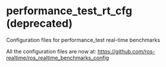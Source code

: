 # performance_test_rt_cfg (deprecated)
Configuration files for performance_test real-time benchmarks

All the configuration files are now at: https://github.com/ros-realtime/ros_realtime_benchmarks_config
